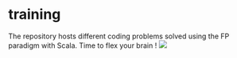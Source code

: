 # training
The repository hosts different coding problems solved using the FP paradigm with Scala.
Time to flex your brain !
![](resoures/BrainTraining.jpg)
